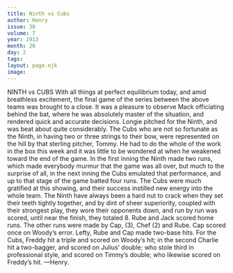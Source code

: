 ```yaml
---
title: Ninth vs Cubs
author: Henry
issue: 30
volume: 7
year: 1913
month: 20
day: 2
tags:
layout: page.njk
image:
---
```

NINTH vs CUBS With all things at perfect equilibrium today, and amid breathless excitement, the final game of the series between the above teams was brought to a close. It was a pleasure to observe Mack officiating behind the bat, where he was absolutely master of the situation, and rendered quick and accurate decisions. Longie pitched for the Ninth, and was beat about quite considerably. The Cubs who are not so fortunate as the Ninth, in having two or three strings to their bow, were represented on the hill by that sterling pitcher, Tommy. He had to do the whole of the work in the box this week and it was little to be wondered at when he weakened toward the end of the game. In the first inning the Ninth made two runs, which made everybody murmur that the game was all over, but much to the surprise of all, in the next inning the Cubs emulated that performance, and up to that stage of the game batted four runs. The Cubs were much gratified at this showing, and their success instilled new energy into the whole team. The Ninth have always been a hard nut to crack when they set their teeth tightly together, and by dint of sheer superiority, coupled with their strongest play, they wore their opponents down, and run by run was scored, until near the finish, they totaled 8. Rube and Jack scored home runs. The other runs were made by Cap, (3), Chef (2) and Rube. Cap scored once on Woody’s error. Lefty, Rube and Cap made two-base hits. For the Cubs, Freddy hit a triple and scored on Woody’s hit; in the second Charlie hit a two-bagger, and scored on Julius’ double; who stole third in professional style, and scored on Timmy’s double; who likewise scored on Freddy’s hit. —Henry. 

